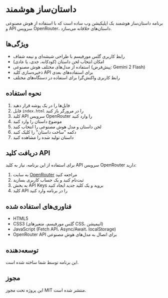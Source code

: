 # داستان‌ساز هوشمند

برنامه داستان‌ساز هوشمند یک اپلیکیشن وب ساده است که با استفاده از هوش مصنوعی و API سرویس OpenRouter، داستان‌های خلاقانه می‌سازد.

## ویژگی‌ها

- رابط کاربری گلس مورفیسم با طراحی شیشه‌ای و نیمه شفاف
- امکان انتخاب لحن داستان (کودکانه، جدی، یا عادی)
- استفاده از مدل‌های مختلف هوش مصنوعی (پیش‌فرض: Gemini 2 Flash)
- ذخیره‌سازی کلید API برای استفاده‌های بعدی
- رابط کاربری واکنش‌گرا برای استفاده در دستگاه‌های مختلف

## نحوه استفاده

1. فایل‌ها را در یک پوشه قرار دهید
2. فایل `index.html` را در مرورگر باز کنید
3. کلید API سرویس OpenRouter را وارد کنید
4. موضوع داستان را وارد کنید
5. لحن داستان و مدل هوش مصنوعی را انتخاب کنید
6. دکمه "ساخت داستان" را کلیک کنید
7. داستان تولید شده را مشاهده کنید

## دریافت کلید API

برای استفاده از این برنامه، نیاز به کلید API سرویس OpenRouter دارید:

1. به سایت [OpenRouter](https://openrouter.ai/) مراجعه کنید
2. ثبت‌نام کنید و یک حساب کاربری بسازید
3. به بخش API Keys بروید و یک کلید جدید ایجاد کنید
4. کلید API را در برنامه وارد کنید

## فناوری‌های استفاده شده

- HTML5
- CSS3 (گلس مورفیسم، متغیرهای CSS، انیمیشن)
- JavaScript (Fetch API، Async/Await، localStorage)
- OpenRouter API برای اتصال به مدل‌های هوش مصنوعی

## توسعه‌دهنده

این برنامه توسط شما ساخته شده است.

## مجوز

این پروژه تحت مجوز MIT منتشر شده است. 